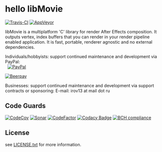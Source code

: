 hello libMovie
=====

[![Travis-CI](https://travis-ci.org/irov/libmovie.svg?branch=master)](https://travis-ci.org/irov/libmovie) [![AppVeyor](https://ci.appveyor.com/api/projects/status/s0yio92rsujopyug?svg=true)](https://ci.appveyor.com/project/irov/libmovie)

libMovie is a multiplatform 'C' library for render After Effects composition. It outputs vertex, index buffers that you can render in your render pipeline enabled application. It is fast, portable, renderer agnostic and no external dependencies.

Individuals/hobbyists: support continued maintenance and development via PayPal:
<br>&nbsp;&nbsp;[![PayPal](https://www.paypalobjects.com/en_US/i/btn/btn_donate_LG.gif)](https://www.paypal.com/cgi-bin/webscr?cmd=_s-xclick&hosted_button_id=QF8YSEMRD6D2C)

[![Beerpay](https://beerpay.io/irov/libmovie/badge.svg?style=flat)](https://beerpay.io/irov/libmovie)

Businesses: support continued maintenance and development via support contracts or sponsoring: 
  E-mail: irov13 at mail dot ru

Code Guards
-------
[![CodeCov](https://codecov.io/gh/irov/libmovie/branch/master/graph/badge.svg)](https://codecov.io/gh/irov/libmovie)
[![Sonar](https://sonarcloud.io/api/project_badges/measure?project=com.wondeland.libmovie&metric=alert_status)](https://sonarcloud.io/dashboard?id=com.wondeland.libmovie)
[![CodeFactor](https://www.codefactor.io/repository/github/irov/libmovie/badge)](https://www.codefactor.io/repository/github/irov/libmovie)
[![Codacy Badge](https://api.codacy.com/project/badge/Grade/23c7dab2df584d4b82ed35a44838c0a2)](https://app.codacy.com/app/irov13/libmovie?utm_source=github.com&utm_medium=referral&utm_content=irov/libmovie&utm_campaign=Badge_Grade_Dashboard)
[![BCH compliance](https://bettercodehub.com/edge/badge/irov/libmovie?branch=master)](https://bettercodehub.com/)

License
-------
see [LICENSE.txt](https://github.com/irov/libmovie/LICENSE) for more information.